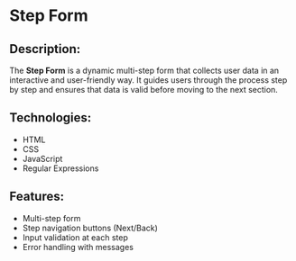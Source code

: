 # Step Form

## Description:
The **Step Form** is a dynamic multi-step form that collects user data in an interactive and user-friendly way. It guides users through the process step by step and ensures that data is valid before moving to the next section.

## Technologies:
- HTML
- CSS
- JavaScript
- Regular Expressions

## Features:
- Multi-step form
- Step navigation buttons (Next/Back)
- Input validation at each step
- Error handling with messages
